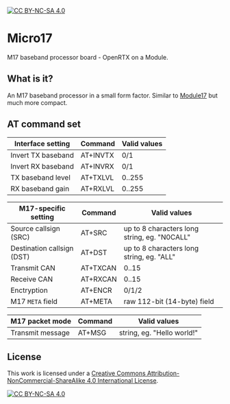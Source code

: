 [![CC BY-NC-SA 4.0][cc-by-nc-sa-shield]][cc-by-nc-sa]

# Micro17
M17 baseband processor board - OpenRTX on a Module.

## What is it?
An M17 baseband processor in a small form factor. Similar to
[Module17](https://github.com/M17-Project/Module_17) but much more compact.

## AT command set
|Interface setting|Command|Valid values|
|-----------------|-------|------------|
|Invert TX baseband|AT+INVTX|0/1|
|Invert RX baseband|AT+INVRX|0/1|
|TX baseband level|AT+TXLVL|0..255|
|RX baseband gain|AT+RXLVL|0..255|

|M17-specific setting|Command|Valid values|
|--------------------|-------|------------|
|Source callsign (SRC)|AT+SRC|up to 8 characters long string, eg. "N0CALL"|
|Destination callsign (DST)|AT+DST|up to 8 characters long string, eg. "ALL"|
|Transmit CAN|AT+TXCAN|0..15|
|Receive CAN|AT+RXCAN|0..15|
|Enctryption|AT+ENCR|0/1/2|
|M17 `META` field|AT+META|raw 112-bit (14-byte) field|

|M17 packet mode|Command|Valid values|
|---------------|-------|------------|
|Transmit message|AT+MSG| string, eg. "Hello world!"|

## License
This work is licensed under a
[Creative Commons Attribution-NonCommercial-ShareAlike 4.0 International License][cc-by-nc-sa].

[![CC BY-NC-SA 4.0][cc-by-nc-sa-image]][cc-by-nc-sa]

[cc-by-nc-sa]: http://creativecommons.org/licenses/by-nc-sa/4.0/
[cc-by-nc-sa-image]: https://licensebuttons.net/l/by-nc-sa/4.0/88x31.png
[cc-by-nc-sa-shield]: https://img.shields.io/badge/License-CC%20BY--NC--SA%204.0-lightgrey.svg
